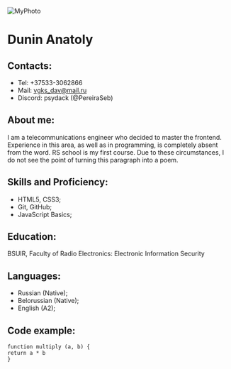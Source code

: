 ![MyPhoto](assets/img/photo.png "My Photo")

# Dunin Anatoly

## Contacts:

- Tel: +37533-3062866
- Mail: vgks_dav@mail.ru
- Discord: psydack (@PereiraSeb)

## About me:

I am a telecommunications engineer who decided to master the frontend. Experience in this area, as well as in programming, is completely absent from the word. RS school is my first course. Due to these circumstances, I do not see the point of turning this paragraph into a poem.

## Skills and Proficiency:

- HTML5, CSS3;
- Git, GitHub;
- JavaScript Basics;

## Education:

BSUIR, Faculty of Radio Electronics: Electronic Information Security

## Languages:

- Russian (Native);
- Belorussian (Native);
- English (A2);

## Code example:

```
function multiply (a, b) {
return a * b
}
```
